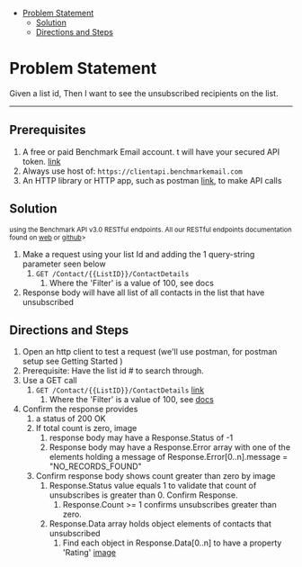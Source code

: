 - [Problem Statement](#problem-statement)
    - [Solution](#solution)
    - [Directions and Steps](#directions-and-steps)
  
# Problem Statement

Given a list id,
Then I want to see the unsubscribed recipients on the list.

---

## Prerequisites

1. A free or paid Benchmark Email account. t will have your secured API token.  [link](https://ui.benchmarkemail.com/Integrate#AP)
1. Always use host of: `https://clientapi.benchmarkemail.com`
1. An HTTP library or HTTP app, such as postman [link](https://www.getpostman.com/), to make API calls

## Solution

<sub>using the Benchmark API v3.0 RESTful endpoints. All our RESTful endpoints documentation found on [web](https://developer.benchmarkemail.com/) or [github](https://github.com/BenchmarkEmail/RESTful-API-v3/tree/master/Postman%20Collections)></sub>

1. Make a request using your list Id and adding the 1 query-string parameter seen below
    1. `GET /Contact/{{ListID}}/ContactDetails`
        1. Where the 'Filter' is a value of 100, see docs
2. Response body will have all list of all contacts in the list that have unsubscribed    

## Directions and Steps 

1. Open an http client to test a request (we'll use postman, for postman setup see Getting Started )
1. Prerequisite: Have the list id # to search through.
1. Use a GET call ` `
    1. `GET /Contact/{{ListID}}/ContactDetails` [link](https://developer.benchmarkemail.com/#efdb4a44-2a7b-92b5-f49c-d59239d4d0d7)
        1. Where the 'Filter' is a value of 100, see [docs ](https://developer.benchmarkemail.com/#efdb4a44-2a7b-92b5-f49c-d59239d4d0d7)
1. Confirm the response provides
    1. a status of 200 OK
    1. If total count is zero, image
       1. response body may have a Response.Status of -1 
       1. Response body may have a Response.Error array with one of the elements holding a message of Response.Error[0..n].message = "NO_RECORDS_FOUND"  
    1. Confirm response body shows count greater than zero by image
       1. Response.Status value equals 1 to validate that count of unsubscribes is greater than 0. Confirm Response.
          1. Response.Count >= 1 confirms unsubscribes greater than zero.
       1. Response.Data array holds object elements of contacts that unsubscribed
            1. Find each object in Response.Data[0..n] to have a property 'Rating' [image](https://www.dropbox.com/s/7hg4tpgq64zla3l/2018-09-17_14-12-35.png?dl=0)